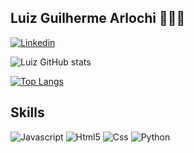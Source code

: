 ## Luiz Guilherme Arlochi 🧑🏻‍💻

[![Linkedin](https://img.shields.io/badge/LinkedIn-0077B5?style=for-the-badge&logo=linkedin&logoColor=white)](https://www.linkedin.com/in/luiz-arlochi-129a3a233/)

![Luiz GitHub stats](https://github-readme-stats.vercel.app/api?username=luizArlochi&show_icons=true&theme=tokyonight)


[![Top Langs](https://github-readme-stats.vercel.app/api/top-langs/?username=luizArlochi&layout=compact)](https://github.com/anuraghazra/github-readme-stats)

## Skills
![Javascript](https://img.shields.io/badge/JavaScript-323330?style=for-the-badge&logo=javascript&logoColor=F7DF1E)
![Html5](https://img.shields.io/badge/HTML5-E34F26?style=for-the-badge&logo=html5&logoColor=white)
![Css](https://img.shields.io/badge/CSS-239120?&style=for-the-badge&logo=css3&logoColor=white)
![Python](https://img.shields.io/badge/Python-3776AB?style=for-the-badge&logo=python&logoColor=white)
